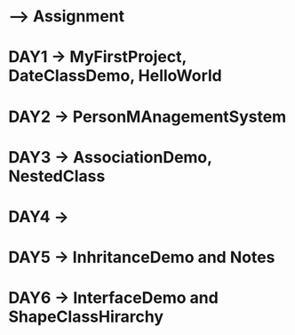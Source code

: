 # --> Assignment
# DAY1 -> MyFirstProject, DateClassDemo, HelloWorld
# DAY2 -> PersonMAnagementSystem
# DAY3 -> AssociationDemo, NestedClass 
# DAY4 -> 
# DAY5 -> InhritanceDemo and Notes
# DAY6 -> InterfaceDemo and ShapeClassHirarchy
